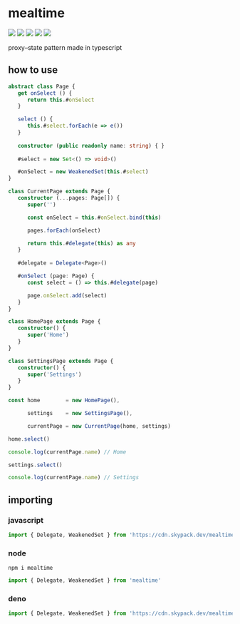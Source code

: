 # mealtime
[![](https://badgen.net/packagephobia/install/mealtime?icon=npm&label&color=black&scale=1.3)](https://www.npmjs.com/package/mealtime) [![](https://badgen.net/npm/types/tslib?icon=typescript&label&color=black&scale=1.3)](https://github.com/domrally/mealtime/blob/main/code/context.d.ts) [![](https://badgen.net/github/status/domrally/mealtime?icon=github&label&color=black&scale=1.3)](https://github.com/domrally/mealtime/actions) [![](https://badgen.net/badge/license/Fair?color=grey&scale=1.3)](https://github.com/domrally/mealtime/blob/main/LICENSE) [![](https://badgen.net/github/tag/domrally/mealtime?icon=git&label&color=grey&scale=1.3)](https://github.com/domrally/mealtime/releases)

proxy–state pattern made in typescript

## how to use
```ts
abstract class Page {
   get onSelect () {
      return this.#onSelect
   }

   select () {
      this.#select.forEach(e => e())
   }
   
   constructor (public readonly name: string) { }
   
   #select = new Set<() => void>()

   #onSelect = new WeakenedSet(this.#select)
}

class CurrentPage extends Page {
   constructor (...pages: Page[]) {
      super('')

      const onSelect = this.#onSelect.bind(this)

      pages.forEach(onSelect)

      return this.#delegate(this) as any
   }
   
   #delegate = Delegate<Page>()

   #onSelect (page: Page) {
      const select = () => this.#delegate(page)

      page.onSelect.add(select)
   }
}

class HomePage extends Page {
   constructor() {
      super('Home')
   }
}

class SettingsPage extends Page {
   constructor() {
      super('Settings')
   }
}

const home        = new HomePage(),

      settings    = new SettingsPage(),

      currentPage = new CurrentPage(home, settings)

home.select()

console.log(currentPage.name) // Home

settings.select()

console.log(currentPage.name) // Settings

```

## importing
### javascript
```js
import { Delegate, WeakenedSet } from 'https://cdn.skypack.dev/mealtime?min'
```
### node
```
npm i mealtime
```
```js
import { Delegate, WeakenedSet } from 'mealtime'
```
### deno
```ts
import { Delegate, WeakenedSet } from 'https://cdn.skypack.dev/mealtime?dts'
```
